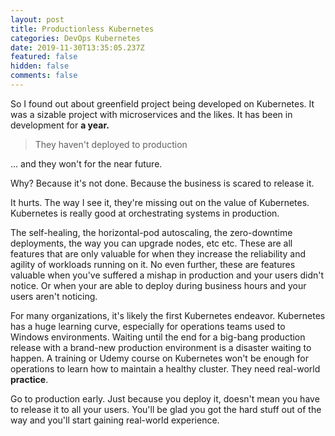 ```yaml
---
layout: post
title: Productionless Kubernetes
categories: DevOps Kubernetes
date: 2019-11-30T13:35:05.237Z
featured: false
hidden: false
comments: false
---
```

So I found out about greenfield project being developed on Kubernetes. It was a sizable project with microservices and the likes. It has been in development for **a year.** 

<!--more-->

> They haven't deployed to production

... and they won't for the near future.

Why? Because it's not done. Because the business is scared to release it. 

It hurts. The way I see it, they're missing out on the value of Kubernetes.<br>
Kubernetes is really good at orchestrating systems in production.

The self-healing, the horizontal-pod autoscaling, the zero-downtime deployments, the way you can upgrade nodes, etc etc. These are all features that are only valuable for when they increase the reliability and agility of workloads running on it. No even further, these are features valuable when you've suffered a mishap in production and your users didn't notice. Or when your are able to deploy during business hours and your users aren't noticing. 

For many organizations, it's likely the first Kubernetes endeavor. Kubernetes has a huge learning curve, especially for operations teams used to Windows environments. Waiting until the end for a big-bang production release with a brand-new production environment is a disaster waiting to happen. A training or Udemy course on Kubernetes won't be enough for operations to learn how to maintain a healthy cluster. They need real-world **practice**.

Go to production early. Just because you deploy it, doesn't mean you have to release it to all your users. You'll be glad you got the hard stuff out of the way and you'll start gaining real-world experience.
